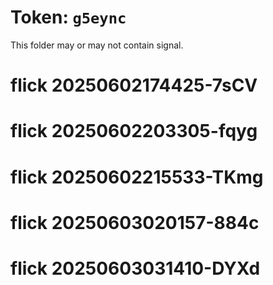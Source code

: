 # Token: `g5eync`

This folder may or may not contain signal.
# flick 20250602174425-7sCV
# flick 20250602203305-fqyg
# flick 20250602215533-TKmg
# flick 20250603020157-884c
# flick 20250603031410-DYXd
